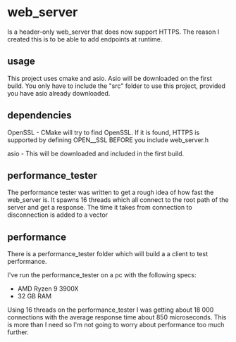web_server
==========
Is a header-only web_server that does now support HTTPS.
The reason I created this is to be able to add endpoints at runtime.

usage
-----
This project uses cmake and asio. Asio will be downloaded on the first build.
You only have to include the "src" folder to use this project, provided you have asio already downloaded.

dependencies
------------
OpenSSL - CMake will try to find OpenSSL. If it is found, HTTPS is supported by defining OPEN__SSL BEFORE you include web_server.h

asio - This will be downloaded and included in the first build.

performance_tester
------------------
The performance tester was written to get a rough idea of how fast the web_server is.
It spawns 16 threads which all connect to the root path of the server and get a response.
The time it takes from connection to disconnection is added to a vector

performance
-----------
There is a performance_tester folder which will build a a client to test performance.

I've run the performance_tester on a pc with the following specs:
- AMD Ryzen 9 3900X
- 32 GB RAM

Using 16 threads on the performance_tester I was getting about 18 000 connections with the average response time about 850 microseconds.
This is more than I need so I'm not going to worry about performance too much further.
